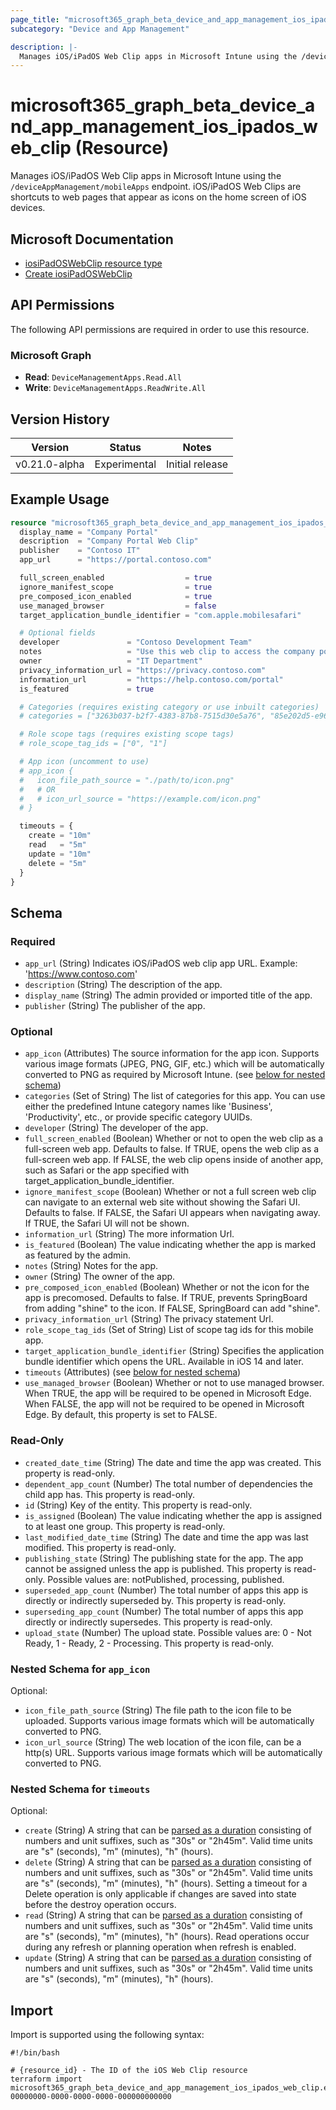 ```yaml
---
page_title: "microsoft365_graph_beta_device_and_app_management_ios_ipados_web_clip Resource - terraform-provider-microsoft365"
subcategory: "Device and App Management"

description: |-
  Manages iOS/iPadOS Web Clip apps in Microsoft Intune using the /deviceAppManagement/mobileApps endpoint. iOS/iPadOS Web Clips are shortcuts to web pages that appear as icons on the home screen of iOS devices.
---
```


# microsoft365_graph_beta_device_and_app_management_ios_ipados_web_clip (Resource)

Manages iOS/iPadOS Web Clip apps in Microsoft Intune using the `/deviceAppManagement/mobileApps` endpoint. iOS/iPadOS Web Clips are shortcuts to web pages that appear as icons on the home screen of iOS devices.

## Microsoft Documentation

- [iosiPadOSWebClip resource type](https://learn.microsoft.com/en-us/graph/api/resources/intune-apps-iosipadoswebclip?view=graph-rest-beta)
- [Create iosiPadOSWebClip](https://learn.microsoft.com/en-us/graph/api/intune-apps-iosipadoswebclip-create?view=graph-rest-beta)

## API Permissions

The following API permissions are required in order to use this resource.

### Microsoft Graph

- **Read**: `DeviceManagementApps.Read.All`
- **Write**: `DeviceManagementApps.ReadWrite.All`

## Version History

| Version | Status | Notes |
|---------|--------|-------|
| v0.21.0-alpha | Experimental | Initial release |

## Example Usage

```terraform
resource "microsoft365_graph_beta_device_and_app_management_ios_ipados_web_clip" "example" {
  display_name = "Company Portal"
  description  = "Company Portal Web Clip"
  publisher    = "Contoso IT"
  app_url      = "https://portal.contoso.com"

  full_screen_enabled                  = true
  ignore_manifest_scope                = true
  pre_composed_icon_enabled            = true
  use_managed_browser                  = false
  target_application_bundle_identifier = "com.apple.mobilesafari"

  # Optional fields
  developer               = "Contoso Development Team"
  notes                   = "Use this web clip to access the company portal"
  owner                   = "IT Department"
  privacy_information_url = "https://privacy.contoso.com"
  information_url         = "https://help.contoso.com/portal"
  is_featured             = true

  # Categories (requires existing category or use inbuilt categories)
  # categories = ["3263b037-b2f7-4383-87b8-7515d30e5a76", "85e202d5-e967-4cad-9ae9-603149b5d258"]

  # Role scope tags (requires existing scope tags)
  # role_scope_tag_ids = ["0", "1"]

  # App icon (uncomment to use)
  # app_icon {
  #   icon_file_path_source = "./path/to/icon.png"
  #   # OR
  #   # icon_url_source = "https://example.com/icon.png"
  # }

  timeouts = {
    create = "10m"
    read   = "5m"
    update = "10m"
    delete = "5m"
  }
}
```

<!-- schema generated by tfplugindocs -->
## Schema

### Required

- `app_url` (String) Indicates iOS/iPadOS web clip app URL. Example: 'https://www.contoso.com'
- `description` (String) The description of the app.
- `display_name` (String) The admin provided or imported title of the app.
- `publisher` (String) The publisher of the app.

### Optional

- `app_icon` (Attributes) The source information for the app icon. Supports various image formats (JPEG, PNG, GIF, etc.) which will be automatically converted to PNG as required by Microsoft Intune. (see [below for nested schema](#nestedatt--app_icon))
- `categories` (Set of String) The list of categories for this app. You can use either the predefined Intune category names like 'Business', 'Productivity', etc., or provide specific category UUIDs.
- `developer` (String) The developer of the app.
- `full_screen_enabled` (Boolean) Whether or not to open the web clip as a full-screen web app. Defaults to false. If TRUE, opens the web clip as a full-screen web app. If FALSE, the web clip opens inside of another app, such as Safari or the app specified with target_application_bundle_identifier.
- `ignore_manifest_scope` (Boolean) Whether or not a full screen web clip can navigate to an external web site without showing the Safari UI. Defaults to false. If FALSE, the Safari UI appears when navigating away. If TRUE, the Safari UI will not be shown.
- `information_url` (String) The more information Url.
- `is_featured` (Boolean) The value indicating whether the app is marked as featured by the admin.
- `notes` (String) Notes for the app.
- `owner` (String) The owner of the app.
- `pre_composed_icon_enabled` (Boolean) Whether or not the icon for the app is precomosed. Defaults to false. If TRUE, prevents SpringBoard from adding "shine" to the icon. If FALSE, SpringBoard can add "shine".
- `privacy_information_url` (String) The privacy statement Url.
- `role_scope_tag_ids` (Set of String) List of scope tag ids for this mobile app.
- `target_application_bundle_identifier` (String) Specifies the application bundle identifier which opens the URL. Available in iOS 14 and later.
- `timeouts` (Attributes) (see [below for nested schema](#nestedatt--timeouts))
- `use_managed_browser` (Boolean) Whether or not to use managed browser. When TRUE, the app will be required to be opened in Microsoft Edge. When FALSE, the app will not be required to be opened in Microsoft Edge. By default, this property is set to FALSE.

### Read-Only

- `created_date_time` (String) The date and time the app was created. This property is read-only.
- `dependent_app_count` (Number) The total number of dependencies the child app has. This property is read-only.
- `id` (String) Key of the entity. This property is read-only.
- `is_assigned` (Boolean) The value indicating whether the app is assigned to at least one group. This property is read-only.
- `last_modified_date_time` (String) The date and time the app was last modified. This property is read-only.
- `publishing_state` (String) The publishing state for the app. The app cannot be assigned unless the app is published. This property is read-only. Possible values are: notPublished, processing, published.
- `superseded_app_count` (Number) The total number of apps this app is directly or indirectly superseded by. This property is read-only.
- `superseding_app_count` (Number) The total number of apps this app directly or indirectly supersedes. This property is read-only.
- `upload_state` (Number) The upload state. Possible values are: 0 - Not Ready, 1 - Ready, 2 - Processing. This property is read-only.

<a id="nestedatt--app_icon"></a>
### Nested Schema for `app_icon`

Optional:

- `icon_file_path_source` (String) The file path to the icon file to be uploaded. Supports various image formats which will be automatically converted to PNG.
- `icon_url_source` (String) The web location of the icon file, can be a http(s) URL. Supports various image formats which will be automatically converted to PNG.


<a id="nestedatt--timeouts"></a>
### Nested Schema for `timeouts`

Optional:

- `create` (String) A string that can be [parsed as a duration](https://pkg.go.dev/time#ParseDuration) consisting of numbers and unit suffixes, such as "30s" or "2h45m". Valid time units are "s" (seconds), "m" (minutes), "h" (hours).
- `delete` (String) A string that can be [parsed as a duration](https://pkg.go.dev/time#ParseDuration) consisting of numbers and unit suffixes, such as "30s" or "2h45m". Valid time units are "s" (seconds), "m" (minutes), "h" (hours). Setting a timeout for a Delete operation is only applicable if changes are saved into state before the destroy operation occurs.
- `read` (String) A string that can be [parsed as a duration](https://pkg.go.dev/time#ParseDuration) consisting of numbers and unit suffixes, such as "30s" or "2h45m". Valid time units are "s" (seconds), "m" (minutes), "h" (hours). Read operations occur during any refresh or planning operation when refresh is enabled.
- `update` (String) A string that can be [parsed as a duration](https://pkg.go.dev/time#ParseDuration) consisting of numbers and unit suffixes, such as "30s" or "2h45m". Valid time units are "s" (seconds), "m" (minutes), "h" (hours).

## Import

Import is supported using the following syntax:

```shell
#!/bin/bash

# {resource_id} - The ID of the iOS Web Clip resource
terraform import microsoft365_graph_beta_device_and_app_management_ios_ipados_web_clip.example 00000000-0000-0000-0000-000000000000
``` 